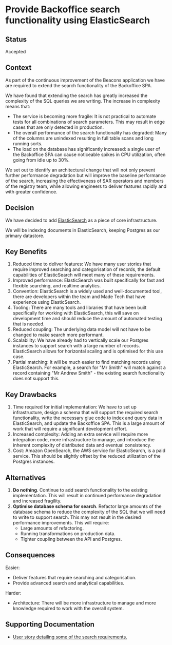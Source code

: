 # Provide Backoffice search functionality using ElasticSearch

## Status

Accepted

## Context

As part of the continuous improvement of the Beacons application we have are required to extend the search functionality of the Backoffice SPA.

We have found that extending the search has greatly increased the complexity of the SQL queries we are writing. The increase in complexity means that:

- The service is becoming more fragile: It is not practical to automate tests for all combinations of search parameters. This may result in edge cases that are only detected in production.
- The overall performance of the search functionality has degraded: Many of the columns are unindexed resulting in full table scans and long running sorts.
- The load on the database has significantly increased: a single user of the Backoffice SPA can cause noticeable spikes in CPU utilization, often going from idle up to 30%.

We set out to identify an architectural change that will not only prevent further performance degradation but will improve the baseline performance of the search, increasing the effectiveness of SAR operators and members of the registry team, while allowing engineers to deliver features rapidly and with greater confidence.

## Decision

We have decided to add [ElasticSearch](https://www.elastic.co/elasticsearch/) as a piece of core infrastructure.

We will be indexing documents in ElasticSearch, keeping Postgres as our primary datastore.

## Key Benefits

1. Reduced time to deliver features: We have many user stories that require improved searching and categorisation of records, the default capabilities of ElasticSearch will meet many of these requirements.
2. Improved performance: ElasticSearch was built specifically for fast and flexible searching, and realtime analytics.
3. Convention: ElasticSearch is a widely used and well-documented tool, there are developers within the team and Made Tech that have experience using ElasticSearch.
4. Tooling: There are many tools and libraries that have been built specifically for working with ElasticSearch, this will save on development time and should reduce the amount of automated testing that is needed.
5. Reduced coupling: The underlying data model will not have to be changed to make search more performant.
6. Scalability: We have already had to vertically scale our Postgres instances to support search with a large number of records. ElasticSearch allows for horizontal scaling and is optimised for this use case.
7. Partial matching: It will be much easier to find matching records using ElasticSearch. For example, a search for "Mr Smith" will match against a record containing "Mr Andrew Smith" - the existing search functionality does not support this.

## Key Drawbacks

1. Time required for initial implementation: We have to set up infrastructure, design a schema that will support the required search functionality, write the necessary glue code to index and query data in ElasticSearch, and update the Backoffice SPA. This is a large amount of work that will require a significant development effort.
2. Increased complexity: Adding an extra service will require more integration code, more infrastructure to manage, and introduce the inherent complexity of distributed data and eventual consistency.
3. Cost: Amazon OpenSearch, the AWS service for ElasticSearch, is a paid service. This should be slightly offset by the reduced utilization of the Postgres instances.

## Alternatives

1. **Do nothing**. Continue to add search functionality to the existing implementation. This will result in continued performance degradation and increased fragility.
2. **Optimise database schema for search**. Refactor large amounts of the database schema to reduce the complexity of the SQL that we will need to write to support search. This may not result in the desired performance improvements. This will require:
   - Large amounts of refactoring.
   - Running transformations on production data.
   - Tighter coupling between the API and Postgres.

## Consequences

Easier:

- Deliver features that require searching and categorisation.
- Provide advanced search and analytical capabilities.

Harder:

- Architecture: There will be more infrastructure to manage and more knowledge required to work with the overall system.

## Supporting Documentation

- [User story detailing some of the search requirements.](https://trello.com/c/6RbSzvz9/303-as-a-search-and-rescue-operator-i-want-search-to-be-extended-so-that-i-can-find-beacon-registrations-easier-during-an-incident)
